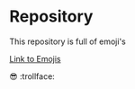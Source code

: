 # Repository
This repository is full of emoji's

[Link to Emojis](http://www.emoji-cheat-sheet.com)

:sunglasses:
:trollface:
